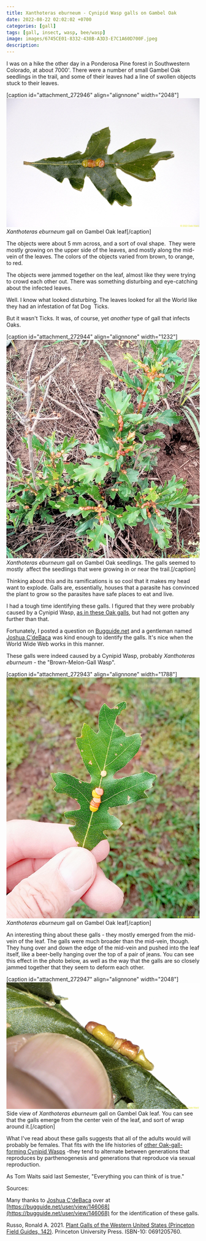 ```yaml
---
title: Xanthoteras eburneum - Cynipid Wasp galls on Gambel Oak
date: 2022-08-22 02:02:02 +0700
categories: [gall]
tags: [gall, insect, wasp, bee/wasp]
image: images/6745CE01-8332-438B-A3D3-E7C1A60D700F.jpeg
description: 
---
```


I was on a hike the other day in a Ponderosa Pine forest in Southwestern Colorado, at about 7000'. There were a number of small Gambel Oak seedlings in the trail, and some of their leaves had a line of swollen objects stuck to their leaves.

\[caption id="attachment\_272946" align="alignnone" width="2048"\][![](images/6745CE01-8332-438B-A3D3-E7C1A60D700F.jpeg)](https://tightloop.com/blog/wp-content/uploads/2022/08/6745CE01-8332-438B-A3D3-E7C1A60D700F.jpeg) _Xanthoteras eburneum_ gall on Gambel Oak leaf\[/caption\]

The objects were about 5 mm across, and a sort of oval shape.  They were mostly growing on the upper side of the leaves, and mostly along the mid-vein of the leaves. The colors of the objects varied from brown, to orange, to red.

The objects were jammed together on the leaf, almost like they were trying to crowd each other out. There was something disturbing and eye-catching about the infected leaves.

Well. I know what looked disturbing. The leaves looked for all the World like they had an infestation of fat Dog  Ticks.

But it wasn't Ticks. It was, of course, yet _another_ type of gall that infects Oaks.

\[caption id="attachment\_272944" align="alignnone" width="1232"\][![](images/893DECE5-1406-4CD8-9D85-ECC2F73C6967.jpeg)](https://tightloop.com/blog/wp-content/uploads/2022/08/893DECE5-1406-4CD8-9D85-ECC2F73C6967.jpeg) _Xanthoteras eburneum_ gall on Gambel Oak seedlings. The galls seemed to mostly  affect the seedlings that were growing in or near the trail.\[/caption\]

<!--more-->

Thinking about this and its ramifications is so cool that it makes my head want to explode. Galls are, essentially, houses that a parasite has convinced the plant to grow so the parasites have safe places to eat and live.

I had a tough time identifying these galls. I figured that they were probably caused by a Cynipid Wasp, [as in these Oak galls](https://tightloop.com/blog/2020/11/02/scrub-oak-gall/), but had not gotten any further than that.

Fortunately, I posted a question on [Bugguide.net](https://bugguide.net) and a gentleman named [Joshua C'deBaca](https://bugguide.net/user/view/146068) was kind enough to identify the galls. It's nice when the World Wide Web works in this manner.

These galls were indeed caused by a Cynipid Wasp, probably _Xanthoteras eburneum_ - the "Brown-Melon-Gall Wasp".

\[caption id="attachment\_272943" align="alignnone" width="1788"\][![](images/BE7E023A-36D9-42DD-9A3D-4E0C940CDDFB.jpeg)](https://tightloop.com/blog/wp-content/uploads/2022/08/BE7E023A-36D9-42DD-9A3D-4E0C940CDDFB.jpeg) _Xanthoteras eburneum_ gall on Gambel Oak leaf\[/caption\]

An interesting thing about these galls - they mostly emerged from the mid-vein of the leaf. The galls were much broader than the mid-vein, though. They hung over and down the edge of the mid-vein and pushed into the leaf itself, like a beer-belly hanging over the top of a pair of jeans. You can see this effect in the photo below, as well as the way that the galls are so closely jammed together that they seem to deform each other.

\[caption id="attachment\_272947" align="alignnone" width="2048"\][![](images/0B69A1D2-4A49-4A5A-90C3-CF957F3BE26D.jpeg)](https://tightloop.com/blog/wp-content/uploads/2022/08/0B69A1D2-4A49-4A5A-90C3-CF957F3BE26D.jpeg) Side view of _Xanthoteras eburneum_ gall on Gambel Oak leaf. You can see that the galls emerge from the center vein of the leaf, and sort of wrap around it.\[/caption\]

What I've read about these galls suggests that all of the adults would will probably be females. That fits with the life histories of [other Oak-gall-forming Cynipid Wasps](https://en.wikipedia.org/wiki/Gall_wasp#Reproduction_and_development) -they tend to alternate between generations that reproduces by parthenogenesis and generations that reproduce via sexual reproduction.

As Tom Waits said last Semester, "Everything you can think of is true."

Sources:

Many thanks to [Joshua C'deBaca](https://www.inaturalist.org/people/1341883) over at [https://bugguide.net/user/view/146068](https://bugguide.net/user/view/146068) for the identification of these galls.

Russo, Ronald A. 2021. [Plant Galls of the Western United States (Princeton Field Guides, 142)](https://www.amazon.com/Western-United-States-Princeton-Guides/dp/0691205760?psc=1). Princeton University Press. ISBN-10: 0691205760.
